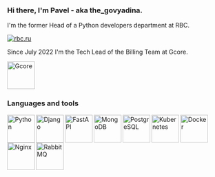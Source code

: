 ### Hi there, I'm Pavel - aka the_govyadina.

I'm the former Head of a Python developers department at RBC.

[![rbc.ru](https://avatars.githubusercontent.com/u/10046125?s=64&amp;v=4)](https://rbc.ru/)

Since July 2022 I'm the Tech Lead of the Billing Team at Gcore.

[<img alt="Gcore" width="64px" src="https://avatars.githubusercontent.com/u/24672571?s=200&v=4" />](https://gcore.com/)

### Languages and tools
[<img align="left" alt="Python" width="64px" src="https://user-images.githubusercontent.com/1332180/141789659-5fab65a8-6df3-4d5a-85ad-5486f49985d2.png" />](https://www.python.org/)
[<img align="left" alt="Django" width="64px" src="https://user-images.githubusercontent.com/1332180/141790288-ab8dd15f-0e8b-4dc9-8609-d8adc2573f78.jpg" />](https://www.djangoproject.com/)
[<img align="left" alt="FastAPI" width="64px" src="https://user-images.githubusercontent.com/1332180/141791200-29fca18e-611c-4cc9-896c-3fecd16ef9a3.png" />](https://fastapi.tiangolo.com/)
[<img align="left" alt="MongoDB" width="64px" src="https://user-images.githubusercontent.com/1332180/141796670-0e6abc9b-b311-456f-9a4d-a7998cb18b98.png" />](https://www.mongodb.com/)
[<img align="left" alt="PostgreSQL" width="64px" src="https://user-images.githubusercontent.com/1332180/141793362-666ecff0-63e3-490a-86c9-9db4a0dbdda4.png" />](https://www.postgresql.org/)
[<img align="left" alt="Kubernetes" width="64px" src="https://avatars.githubusercontent.com/u/13629408?s=200&v=4" />](https://kubernetes.io/)
[<img align="left" alt="Docker" width="64px" src="https://user-images.githubusercontent.com/1332180/141793902-9fb0b25d-c815-4e2d-9d48-35ff2c1e2523.png" />](https://www.docker.com/)
[<img align="left" alt="Nginx" width="64px" src="https://user-images.githubusercontent.com/1332180/141797959-4d6ba190-bd00-4aba-b796-fa926a098533.png" />](https://nginx.org/)
[<img align="left" alt="RabbitMQ" width="64px" src="https://user-images.githubusercontent.com/1332180/141797264-6d39da2b-572a-43c1-aaf1-fd89b7241f7c.png" />](https://www.rabbitmq.com/)
